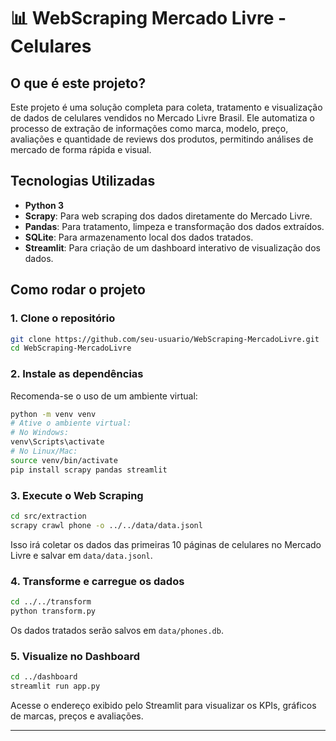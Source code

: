 # 📊 WebScraping Mercado Livre - Celulares

## O que é este projeto?
Este projeto é uma solução completa para coleta, tratamento e visualização de dados de celulares vendidos no Mercado Livre Brasil. Ele automatiza o processo de extração de informações como marca, modelo, preço, avaliações e quantidade de reviews dos produtos, permitindo análises de mercado de forma rápida e visual.

## Tecnologias Utilizadas
- **Python 3**
- **Scrapy**: Para web scraping dos dados diretamente do Mercado Livre.
- **Pandas**: Para tratamento, limpeza e transformação dos dados extraídos.
- **SQLite**: Para armazenamento local dos dados tratados.
- **Streamlit**: Para criação de um dashboard interativo de visualização dos dados.

## Como rodar o projeto

### 1. Clone o repositório
```bash
git clone https://github.com/seu-usuario/WebScraping-MercadoLivre.git
cd WebScraping-MercadoLivre
```

### 2. Instale as dependências
Recomenda-se o uso de um ambiente virtual:
```bash
python -m venv venv
# Ative o ambiente virtual:
# No Windows:
venv\Scripts\activate
# No Linux/Mac:
source venv/bin/activate
pip install scrapy pandas streamlit
```

### 3. Execute o Web Scraping
```bash
cd src/extraction
scrapy crawl phone -o ../../data/data.jsonl
```
Isso irá coletar os dados das primeiras 10 páginas de celulares no Mercado Livre e salvar em `data/data.jsonl`.

### 4. Transforme e carregue os dados
```bash
cd ../../transform
python transform.py
```
Os dados tratados serão salvos em `data/phones.db`.

### 5. Visualize no Dashboard
```bash
cd ../dashboard
streamlit run app.py
```
Acesse o endereço exibido pelo Streamlit para visualizar os KPIs, gráficos de marcas, preços e avaliações.

---
